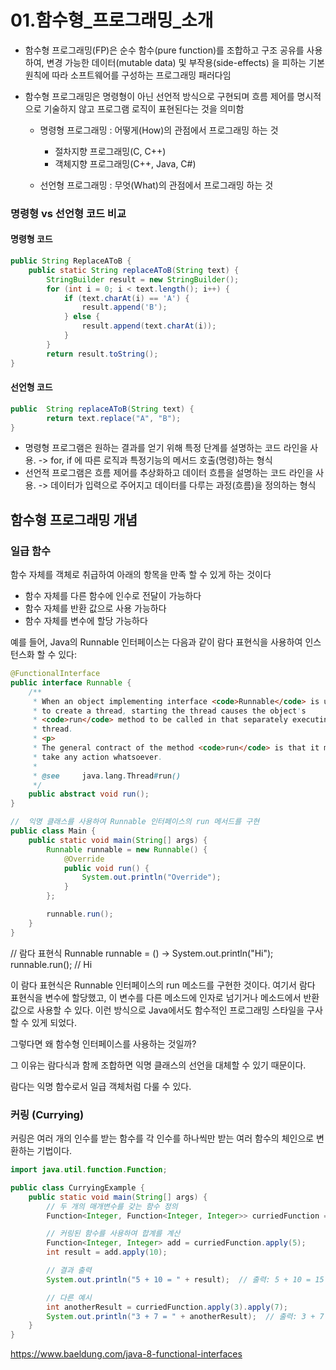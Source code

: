 # 01.함수형_프로그래밍_소개
- 함수형 프로그래밍(FP)은 순수 함수(pure function)를 조합하고 구조 공유를 사용하여, 변경 가능한 데이터(mutable data) 및 부작용(side-effects) 을 피하는 기본 원칙에 따라 소프트웨어를 구성하는 프로그래밍 패러다임
- 함수형 프로그래밍은 명령형이 아닌 선언적 방식으로 구현되며 흐름 제어를 명시적으로 기술하지 않고 프로그램 로직이 표현된다는 것을 의미함

  - 명령형 프로그래밍
: 어떻게(How)의 관점에서 프로그래밍 하는 것

     - 절차지향 프로그래밍(C, C++)
     - 객체지향 프로그래밍(C++, Java, C#)
  - 선언형 프로그래밍
: 무엇(What)의 관점에서 프로그래밍 하는 것


### 명령형 vs 선언형 코드 비교
#### 명령형 코드
```java
public String ReplaceAToB {
    public static String replaceAToB(String text) {
        StringBuilder result = new StringBuilder();
        for (int i = 0; i < text.length(); i++) {
            if (text.charAt(i) == 'A') {
                result.append('B');
            } else {
                result.append(text.charAt(i));
            }
        }
        return result.toString();
}
```


#### 선언형 코드
```java
public  String replaceAToB(String text) {
        return text.replace("A", "B");
}
```

- 명령형 프로그램은 원하는 결과를 얻기 위해 특정 단계를 설명하는 코드 라인을 사용. -> for, if 에 따른 로직과 특정기능의 메서드 호출(명령)하는 형식
- 선언적 프로그램은 흐름 제어를 추상화하고 데이터 흐름을 설명하는 코드 라인을 사용. -> 데이터가 입력으로 주어지고 데이터를 다루는 과정(흐름)을 정의하는 형식


## 함수형 프로그래밍 개념

### 일급 함수

함수 자체를 객체로 취급하여 아래의 항목을 만족 할 수 있게 하는 것이다

* 함수 자체를 다른 함수에 인수로 전달이 가능하다
* 함수 자체를 반환 값으로 사용 가능하다
* 함수 자체를 변수에 할당 가능하다

예를 들어, Java의 Runnable 인터페이스는 다음과 같이 람다 표현식을 사용하여 인스턴스화 할 수 있다:

```java
@FunctionalInterface
public interface Runnable {
    /**
     * When an object implementing interface <code>Runnable</code> is used
     * to create a thread, starting the thread causes the object's
     * <code>run</code> method to be called in that separately executing
     * thread.
     * <p>
     * The general contract of the method <code>run</code> is that it may
     * take any action whatsoever.
     *
     * @see     java.lang.Thread#run()
     */
    public abstract void run();
}

//  익명 클래스를 사용하여 Runnable 인터페이스의 run 메서드를 구현
public class Main {
	public static void main(String[] args) {
		Runnable runnable = new Runnable() {
			@Override
			public void run() {
				System.out.println("Override");
			}
		};

		runnable.run();
	}
}

```
// 람다 표현식
Runnable runnable = () -> System.out.println("Hi");
runnable.run(); // Hi



이 람다 표현식은 Runnable 인터페이스의 run 메소드를 구현한 것이다. 여기서 람다 표현식을 변수에 할당했고, 이 변수를 다른 메소드에 인자로 넘기거나 메소드에서 반환값으로 사용할 수 있다. 이런 방식으로 Java에서도 함수적인 프로그래밍 스타일을 구사할 수 있게 되었다.

그렇다면 왜 함수형 인터페이스를 사용하는 것일까?

그 이유는 람다식과 함께 조합하면 익명 클래스의 선언을 대체할 수 있기 때문이다.

람다는 익명 함수로서 일급 객체처럼 다룰 수 있다.


### 커링 (Currying)

커링은 여러 개의 인수를 받는 함수를 각 인수를 하나씩만 받는 여러 함수의 체인으로 변환하는 기법이다. 

```Java
import java.util.function.Function;

public class CurryingExample {
    public static void main(String[] args) {
        // 두 개의 매개변수를 갖는 함수 정의
        Function<Integer, Function<Integer, Integer>> curriedFunction = a -> b -> a + b;

        // 커링된 함수를 사용하여 합계를 계산
        Function<Integer, Integer> add = curriedFunction.apply(5);
        int result = add.apply(10);

        // 결과 출력
        System.out.println("5 + 10 = " + result);  // 출력: 5 + 10 = 15

        // 다른 예시
        int anotherResult = curriedFunction.apply(3).apply(7);
        System.out.println("3 + 7 = " + anotherResult);  // 출력: 3 + 7 = 10
    }
}
```

https://www.baeldung.com/java-8-functional-interfaces

